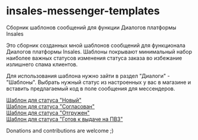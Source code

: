 # insales-messenger-templates
Сборник шаблонов сообщений для функции Диалогов платформы Insales

Это сборник созданных мной шаблонов сообщений для функционала Диалогов платформы Insales. Шаблоны покрывают минимальный набор наиболее важных статусов изменения статуса заказа во избежание излишнего спама клиентов.

Для использования шаблона нужно зайти в раздел "Диалоги" - "Шаблоны". Выбрать нужный статус из настроенных у вас в магазине и вставить предлагаемый код в поле сообщения для мессендеров.

[Шаблон для статуса "Новый"](new.md)  
[Шаблон для статуса "Согласован"](confirmed.md)  
[Шаблон для статуса "Отгружен"](sent.md)  
[Шаблон для статуса "Готов к выдаче на ПВЗ"](atpvz.md)  


Donations and contributions are welcome ;)
